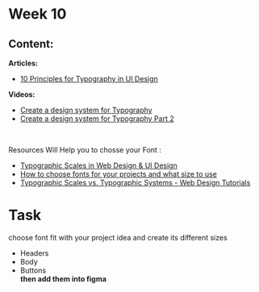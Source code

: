 # Week 10

## Content:

 **Articles:**
- [10 Principles for Typography in UI Design](https://uxdesign.cc/10-principles-for-typography-usage-in-ui-design-a8f038f43ffd)

 **Videos:**
- [Create a design system for Typography](https://www.youtube.com/watch?v=YjjD_AopSok&list=PL3D6gNbm5p0kXdPRvPhe5YsRklOPWd5ib&index=2)
- [Create a design system for Typography Part 2](https://www.youtube.com/watch?v=-ZzyL87lG1k&list=PL3D6gNbm5p0kXdPRvPhe5YsRklOPWd5ib&index=3)
<br>

Resources Will Help you to chosse your Font :

 - [Typographic Scales in Web Design & UI Design](https://www.youtube.com/watch?v=ot-5dQG2v5M)
- [How to choose fonts for your projects and what size to use ](https://www.youtube.com/watch?v=vnDh1KRN2GM)  
- [Typographic Scales vs. Typographic Systems - Web Design Tutorials ](https://www.youtube.com/watch?v=Ie0Adpe-0eM)  



# Task
choose font fit with your project idea and create its different sizes 
- Headers
- Body
- Buttons <br>
**then add them into figma** 
